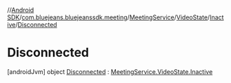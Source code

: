 //[Android SDK](../../../../../../index.md)/[com.bluejeans.bluejeanssdk.meeting](../../../../index.md)/[MeetingService](../../../index.md)/[VideoState](../../index.md)/[Inactive](../index.md)/[Disconnected](index.md)



# Disconnected  
 [androidJvm] object [Disconnected](index.md) : [MeetingService.VideoState.Inactive](../index.md)   

